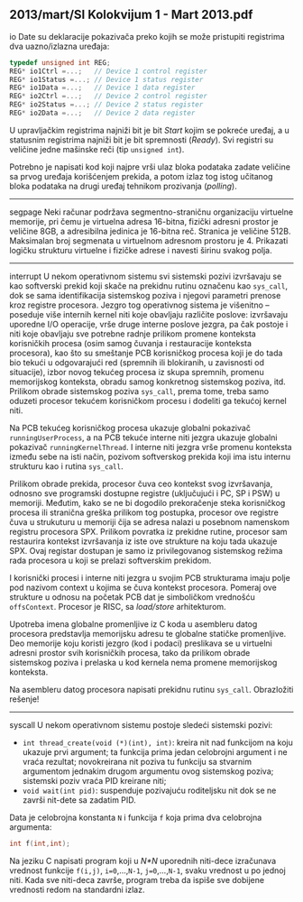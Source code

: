 2013/mart/SI Kolokvijum 1 - Mart 2013.pdf
--------------------------------------------------------------------------------
io
Date su deklaracije pokazivača preko kojih se može pristupiti registrima dva uazno/izlazna
uređaja:
```cpp
typedef unsigned int REG;
REG* io1Ctrl =...;   // Device 1 control register
REG* io1Status =...; // Device 1 status register
REG* io1Data =...;   // Device 1 data register
REG* io2Ctrl =...;   // Device 2 control register
REG* io2Status =...; // Device 2 status register
REG* io2Data =...;   // Device 2 data register
```
U upravljačkim registrima najniži bit je bit *Start* kojim se pokreće uređaj, a u statusnim
registrima najniži bit je bit spremnosti (*Ready*). Svi registri su veličine jedne mašinske reči
(tip `unsigned int`).

Potrebno je napisati kod koji najpre vrši ulaz bloka podataka zadate veličine sa prvog uređaja
korišćenjem prekida, a potom izlaz tog istog učitanog bloka podataka na drugi uređaj
tehnikom prozivanja (*polling*).

--------------------------------------------------------------------------------
segpage
Neki računar podržava segmentno-straničnu organizaciju virtuelne memorije, pri čemu je
virtuelna adresa 16-bitna, fizički adresni prostor je veličine 8GB, a adresibilna jedinica je
16-bitna reč. Stranica je veličine 512B. Maksimalan broj segmenata u virtuelnom adresnom
prostoru je 4. Prikazati logičku strukturu virtuelne i fizičke adrese i navesti širinu svakog
polja.

--------------------------------------------------------------------------------
interrupt
U nekom operativnom sistemu svi sistemski pozivi izvršavaju se kao softverski prekid koji
skače na prekidnu rutinu označenu kao `sys_call`, dok se sama identifikacija sistemskog
poziva i njegovi parametri prenose kroz registre procesora. Jezgro tog operativnog sistema je
višenitno – poseduje više internih kernel niti koje obavljaju različite poslove: izvršavaju
uporedne I/O operacije, vrše druge interne poslove jezgra, pa čak postoje i niti koje obavljaju
sve potrebne radnje prilikom promene konteksta korisničkih procesa (osim samog čuvanja i
restauracije konteksta procesora), kao što su smeštanje PCB korisničkog procesa koji je do
tada bio tekući u odgovarajući red (spremnih ili blokiranih, u zavisnosti od situacije), izbor
novog tekućeg procesa iz skupa spremnih, promenu memorijskog konteksta, obradu samog
konkretnog sistemskog poziva, itd. Prilikom obrade sistemskog poziva `sys_call`, prema
tome, treba samo oduzeti procesor tekućem korisničkom procesu i dodeliti ga tekućoj kernel
niti.

Na PCB tekućeg korisničkog procesa ukazuje globalni pokazivač `runningUserProcess`, a na
PCB tekuće interne niti jezgra ukazuje globalni pokazivač `runningKernelThread`. I interne
niti jezgra vrše promenu konteksta između sebe na isti način, pozivom softverskog prekida
koji ima istu internu strukturu kao i rutina `sys_call`.

Prilikom obrade prekida, procesor čuva ceo kontekst svog izvršavanja, odnosno sve
programski dostupne registre (uključujući i PC, SP i PSW) u memoriji. Međutim, kako se ne
bi dogodilo prekoračenje steka korisničkog procesa ili stranična greška prilikom tog postupka,
procesor ove registre čuva u strukuturu u memoriji čija se adresa nalazi u posebnom
namenskom registru procesora SPX. Prilikom povratka iz prekidne rutine, procesor sam
restaurira kontekst izvršavanja iz iste ove strukture na koju tada ukazuje SPX. Ovaj registar
dostupan je samo iz privilegovanog sistemskog režima rada procesora u koji se prelazi
softverskim prekidom.

I korisnički procesi i interne niti jezgra u svojim PCB strukturama imaju polje pod nazivom
context u kojima se čuva kontekst procesora. Pomeraj ove strukture u odnosu na početak PCB
dat je simboličkom vrednošću `offsContext`. Procesor je RISC, sa *load/store* arhitekturom.

Upotreba imena globalne promenljive iz C koda u asembleru datog procesora predstavlja
memorijsku adresu te globalne statičke promenljive. Deo memorije koju koristi jezgro (kod i
podaci) preslikava se u virtuelni adresni prostor svih korisničkih procesa, tako da prilikom
obrade sistemskog poziva i prelaska u kod kernela nema promene memorijskog konteksta.

Na asembleru datog procesora napisati prekidnu rutinu `sys_call`. Obrazložiti rešenje!

--------------------------------------------------------------------------------
syscall
U nekom operativnom sistemu postoje sledeći sistemski pozivi:

- `int thread_create(void (*)(int), int)`: kreira nit nad funkcijom na koju
ukazuje prvi argument; ta funkcija prima jedan celobrojni argument i ne vraća rezultat;
novokreirana nit poziva tu funkciju sa stvarnim argumentom jednakim drugom
argumentu ovog sistemskog poziva; sistemski poziv vraća PID kreirane niti;
- `void wait(int pid)`: suspenduje pozivajuću roditeljsku nit dok se ne završi nit-dete
sa zadatim PID.

Data je celobrojna konstanta `N` i funkcija `f` koja prima dva celobrojna argumenta:
```cpp
int f(int,int);
```
Na jeziku C napisati program koji u *N\*N* uporednih niti-dece izračunava vrednost funkcije
`f(i,j)`, `i=0`,...,`N-1`, `j=0`,...,`N-1`, svaku vrednost u po jednoj niti. Kada sve niti-deca
završe, program treba da ispiše sve dobijene vrednosti redom na standardni izlaz.
